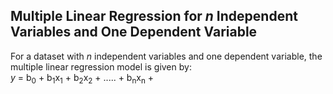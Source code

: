 ## Multiple Linear Regression for *n* Independent Variables and One Dependent Variable
For a dataset with *n* independent variables and one dependent variable, the multiple linear regression model is given by:  
*y* = b<sub>0</sub> + b<sub>1</sub>x<sub>1</sub> + b<sub>2</sub>x<sub>2</sub> + ..... + b<sub>n</sub>x<sub>n</sub> + 
